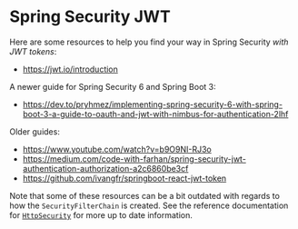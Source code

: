 # Spring Security JWT

Here are some resources to help you find your way in Spring Security _with JWT tokens_:

* https://jwt.io/introduction

A newer guide for Spring Security 6 and Spring Boot 3:

* https://dev.to/pryhmez/implementing-spring-security-6-with-spring-boot-3-a-guide-to-oauth-and-jwt-with-nimbus-for-authentication-2lhf

Older guides:

* https://www.youtube.com/watch?v=b9O9NI-RJ3o
* https://medium.com/code-with-farhan/spring-security-jwt-authentication-authorization-a2c6860be3cf
* https://github.com/ivangfr/springboot-react-jwt-token

Note that some of these resources can be a bit outdated with regards to how
the `SecurityFilterChain` is created. See the reference documentation for
[`HttpSecurity`](https://docs.spring.io/spring-security/site/docs/current/api/org/springframework/security/config/annotation/web/builders/HttpSecurity.html)
for more up to date information.